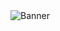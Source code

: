 <img src="https://image.freepik.com/free-vector/hexagonal-technology-pattern-mesh-background-with-text-space_1017-26293.jpg" alt="Banner" />
